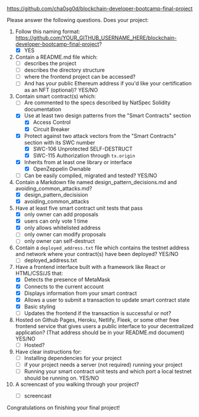 https://github.com/cha0sg0d/blockchain-developer-bootcamp-final-project

Please answer the following questions. Does your project:

1. Follow this naming format: https://github.com/YOUR_GITHUB_USERNAME_HERE/blockchain-developer-bootcamp-final-project? 
    - [x] YES

2. Contain a README.md file which:
    - [ ] describes the project
    - [ ] describes the directory structure
    - [ ] where the frontend project can be accessed? 
    - [ ] And has your public Ethereum address if you'd like your certification as an NFT (optional)? YES/NO

3. Contain smart contract(s) which:
    - [ ] Are commented to the specs described by NatSpec Solidity documentation
    - [x] Use at least two design patterns from the "Smart Contracts" section
      - [x] Access Control
      - [x] Circuit Breaker 
    - [x] Protect against two attack vectors from the "Smart Contracts" section with its SWC number
      - [x] SWC-106 Unprotected SELF-DESTRUCT
      - [x] SWC-115 Authorization through `tx.origin`
    - [x] Inherits from at least one library or interface
      - [x] OpenZeppelin Ownable
    - [ ] Can be easily compiled, migrated and tested? YES/NO

4.  Contain a Markdown file named design_pattern_decisions.md and avoiding_common_attacks.md? 
    - [x] design_pattern_decisision
    - [x] avoiding_common_attacks

5. Have at least five smart contract unit tests that pass
    - [x] only owner can add proposals
    - [x] users can only vote 1 time
    - [x] only allows whitelisted address
    - [ ] only owner can modify proposals
    - [ ] only owner can self-destruct

6. Contain a `deployed_address.txt` file which contains the testnet address and network where your contract(s) have been deployed? YES/NO
     - [ ] deployed_address.txt

7. Have a frontend interface built with a framework like React or HTML/CSS/JS that:
    - [x] Detects the presence of MetaMask
    - [x] Connects to the current account
    - [x] Displays information from your smart contract
    - [x] Allows a user to submit a transaction to update smart contract state
    - [x] Basic styling
    - [ ] Updates the frontend if the transaction is successful or not?

8. Hosted on Github Pages, Heroku, Netlify, Fleek, or some other free frontend service that gives users a public interface to your decentralized application? (That address should be in your README.md document) YES/NO
    - [ ] Hosted? 

9. Have clear instructions for: 
    - [ ] Installing dependencies for your project 
    - [ ] if your project needs a server (not required) running your project
    - [ ] Running your smart contract unit tests and which port a local testnet should be running on. YES/NO

10. A screencast of you walking through your project?
    - [ ] screencast


Congratulations on finishing your final project!
